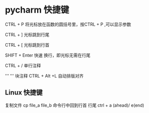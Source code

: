 # pycharm 快捷键

CTRL + P       将光标放在函数的圆括号里，按CTRL + P ,可以显示参数

CTRL + ]        光标跳到行尾

CTRL + [        光标跳到行首

SHIFT + Enter  快速 换行，即光标无需在行尾

CTRL + /        单行注释

''' '''         块注释 
CTRL + Alt +L  自动排版对齐

## Linux 快捷键

复制文件 cp file_a file_b
 命令行中回到行首 行尾 ctrl + a (ahead)/ e(end)